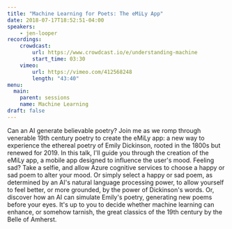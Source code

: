 ```yaml
---
title: "Machine Learning for Poets: The eMiLy App"
date: 2018-07-17T18:52:51-04:00
speakers:
    - jen-looper
recordings:
    crowdcast:
        url: https://www.crowdcast.io/e/understanding-machine
        start_time: 03:30
    vimeo:
        url: https://vimeo.com/412568248
        length: "43:40"
menu:
  main:
    parent: sessions
    name: Machine Learning
draft: false
---
```


Can an AI generate believable poetry? Join me as we romp through venerable 19th century poetry to create the eMiLy app: a new way to experience the ethereal poetry of Emily Dickinson, rooted in the 1800s but renewed for 2019. In this talk, I'll guide you through the creation of the eMiLy app, a mobile app designed to influence the user's mood. Feeling sad? Take a selfie, and allow Azure cognitive services to choose a happy or sad poem to alter your mood. Or simply select a happy or sad poem, as determined by an AI's natural language processing power, to allow yourself to feel better, or more grounded, by the power of Dickinson's words. Or, discover how an AI can simulate Emily's poetry, generating new poems before your eyes. It's up to you to decide whether machine learning can enhance, or somehow tarnish, the great classics of the 19th century by the Belle of Amherst.